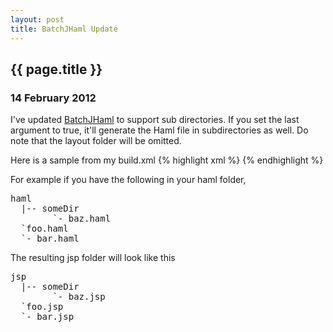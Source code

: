 ```yaml
---
layout: post
title: BatchJHaml Update
---
```


<h2>
  {{ page.title }}
</h2>

<h3>14 February 2012</h3>

I've updated <a href="https://github.com/pugnusferreus/batchjhaml">BatchJHaml</a> to support sub directories.
If you set the last argument to true, it'll generate the Haml file in subdirectories as well.
Do note that the layout folder will be omitted.

Here is a sample from my build.xml
{% highlight xml %}
<target name="run">
  <java fork="true" 
    classname="com.progriff.jhaml.BatchJHaml" 
    outputproperty="javaoutput">
    <classpath>
      <path refid="classpath"/>
      <path location="${dist}/BatchJHaml.jar"/>
    </classpath>
    <arg value="${haml.path}"/>
    <arg value="${haml.layout.path}"/>
    <arg value="${haml.output.path}"/>
    <arg value="${haml.output.extension}"/>
    <arg value="${haml.javascript.path}"/>
    <arg value="${haml.stylesheet.path}"/>
    <arg value="${haml.recursive}" />
    </java><echo message="${javaoutput}" />
</target>
{% endhighlight %}

For example if you have the following in your haml folder,
<pre class="text">
haml
  |-- someDir
        `- baz.haml
  `foo.haml
  `- bar.haml
</pre>

The resulting jsp folder will look like this

<pre class="text">
jsp
  |-- someDir
        `- baz.jsp
  `foo.jsp
  `- bar.jsp
</pre>